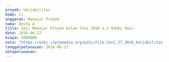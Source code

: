 ```yaml
---
proyek: kerjabilitas
kode: C1
anggaran: Manajer Proyek
nama: Desta A
title: Gaji Manajer Proyek bulan Juni 2016 a.n Rubby Emir
date: 2016-06-27
biaya: 5000000
nota: "https://wiki.ciptamedia.org/wiki/File:Juni_27_2016_kerjabilitas_C1_gaji_manajer_proyek_juni_Rubby.jpg"
tanggalpelunasan: 2016-06-27
notapelunasan:
---
```

